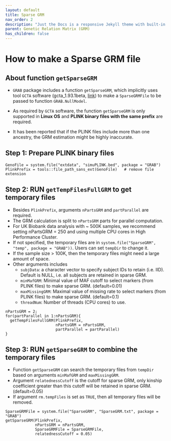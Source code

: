 ```yaml
---
layout: default
title: Sparse GRM
nav_order: 2
description: "Just the Docs is a responsive Jekyll theme with built-in search that is easily customizable and hosted on GitHub Pages."
parent: Genetic Relation Matrix (GRM)
has_children: false
---
```


# How to make a Sparse GRM file

## About function ```getSparseGRM```

- ```GRAB``` package includes a function ```getSparseGRM```, which implicitly uses tool ```GCTA``` software (gcta_1.93.1beta, [link](https://cnsgenomics.com/software/gcta/#Overview)) to make a ```SparseGRMFile``` to be passed to function ```GRAB.NullModel```. 

- As required by ```GCTA``` software, the function ```getSparseGRM``` is only supported in **Linux OS** and **PLINK binary files with the same prefix** are required. 

- It has been reported that if the PLINK files include more than one ancestry, the GRM estimation might be highly inaccurate.

## Step 1: Prepare PLINK binary files
```
GenoFile = system.file("extdata", "simuPLINK.bed", package = "GRAB")
PlinkPrefix = tools::file_path_sans_ext(GenoFile)   # remove file extension
```

## Step 2: RUN ```getTempFilesFullGRM``` to get temporary files
- Besides ```PlinkPrefix```, arguments ```nPartsGRM``` and ```partParallel``` are required.
- The GRM calculation is split to ```nPartsGRM``` parts for parallel computation. 
- For UK Biobank data analysis with ~ 500K samples, we recommend setting nPartsGRM = 250 and using multiple CPU cores in High Performance Cluster.
- If not specified, the temporary files are in ```system.file("SparseGRM", "temp", package = "GRAB"))```. Users can set ```tempDir``` to change it.
- If the sample size > 100K, then the temporary files might need a large amount of space.
- Other arguments includes
  - ```subjData```: a character vector to specify subject IDs to retain (i.e. IID). Default is NULL, i.e. all subjects are retained in sparse GRM.
  - ```minMafGRM```: Minimal value of MAF cutoff to select markers (from PLINK files) to make sparse GRM. (default=0.01)
  - ```maxMissingGRM```: Maximal value of missing rate to select markers (from PLINK files) to make sparse GRM. (default=0.1)
  - ```threadNum```: Number of threads (CPU cores) to use.
```
nPartsGRM = 2;
for(partParallel in 1:nPartsGRM){
  getTempFilesFullGRM(PlinkPrefix, 
                      nPartsGRM = nPartsGRM, 
                      partParallel = partParallel)
}
```

## Step 3: RUN ```getSparseGRM``` to combine the temporary files
- Function ```getSparseGRM``` can search the temporary files from ```tempDir``` based on arguments ```minMafGRM``` and ```maxMissingGRM```.
- Argument ```relatednessCutoff``` is the cutoff for sparse GRM, only kinship coefficient greater than this cutoff will be retained in sparse GRM. (default=0.05)
- If argument ```rm.tempFiles``` is set as ```TRUE```, then all temporary files will be removed.
```
SparseGRMFile = system.file("SparseGRM", "SparseGRM.txt", package = "GRAB")
getSparseGRM(PlinkPrefix, 
             nPartsGRM = nPartsGRM, 
             SparseGRMFile = SparseGRMFile,
             relatednessCutoff = 0.05)
```
